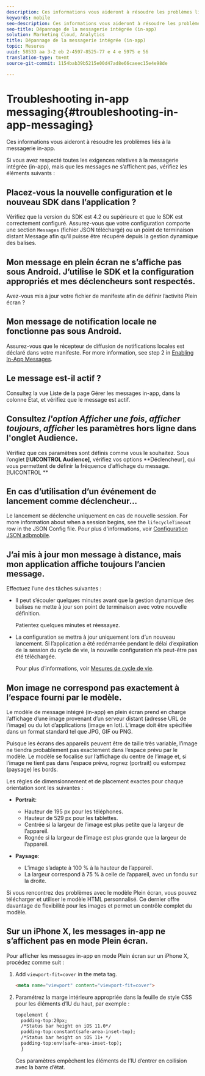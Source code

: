 ```yaml
---
description: Ces informations vous aideront à résoudre les problèmes liés à la messagerie in-app.
keywords: mobile
seo-description: Ces informations vous aideront à résoudre les problèmes liés à la messagerie in-app.
seo-title: Dépannage de la messagerie intégrée (in-app)
solution: Marketing Cloud, Analytics
title: Dépannage de la messagerie intégrée (in-app)
topic: Mesures
uuid: 58533 aa 3-2 eb 2-4597-8525-77 e 4 e 5975 e 56
translation-type: tm+mt
source-git-commit: 1154bab39b5215e00d47ad8e66caeec15e4e98de

---
```



# Troubleshooting in-app messaging{#troubleshooting-in-app-messaging}

Ces informations vous aideront à résoudre les problèmes liés à la messagerie in-app.

Si vous avez respecté toutes les exigences relatives à la messagerie intégrée (in-app), mais que les messages ne s’affichent pas, vérifiez les éléments suivants :

## Placez-vous la nouvelle configuration et le nouveau SDK dans l’application ?

Vérifiez que la version du SDK est 4.2 ou supérieure et que le SDK est correctement configuré. Assurez-vous que votre configuration comporte une section `Messages` (fichier JSON téléchargé) ou un point de terminaison distant Message afin qu’il puisse être récupéré depuis la gestion dynamique des balises.

## Mon message en plein écran ne s’affiche pas sous Android. J’utilise le SDK et la configuration appropriés et mes déclencheurs sont respectés.

Avez-vous mis à jour votre fichier de manifeste afin de définir l’activité Plein écran ?

## Mon message de notification locale ne fonctionne pas sous Android.

Assurez-vous que le récepteur de diffusion de notifications locales est déclaré dans votre manifeste. For more information, see step 2 in [Enabling In-App Messages](/help/android/messaging-main/messaging/messaging.md).

## Le message est-il actif ?

Consultez la vue Liste de la page Gérer les messages in-app, dans la colonne État, et vérifiez que le message est actif.

## Consultez *l'option Afficher une fois*, *afficher toujours*, *afficher* les paramètres hors ligne dans l'onglet Audience.

Vérifiez que ces paramètres sont définis comme vous le souhaitez. Sous l’onglet **[!UICONTROL Audience]**, vérifiez vos options **Déclencheur], qui vous permettent de définir la fréquence d’affichage du message.[!UICONTROL **

## En cas d’utilisation d’un événement de lancement comme déclencheur…

Le lancement se déclenche uniquement en cas de nouvelle session. For more information about when a session begins, see the `lifecycleTimeout` row in the JSON Config file. Pour plus d'informations, voir [Configuration JSON adbmobile](/help/ios/configuration/json-config/json-config.md).

## J’ai mis à jour mon message à distance, mais mon application affiche toujours l’ancien message.

Effectuez l’une des tâches suivantes :

* Il peut s’écouler quelques minutes avant que la gestion dynamique des balises ne mette à jour son point de terminaison avec votre nouvelle définition.

   Patientez quelques minutes et réessayez.

* La configuration se mettra à jour uniquement lors d’un nouveau lancement.
Si l’application a été redémarrée pendant le délai d’expiration de la session du cycle de vie, la nouvelle configuration n’a peut-être pas été téléchargée.

   Pour plus d’informations, voir [Mesures de cycle de vie](/help/ios/metrics.md).

## Mon image ne correspond pas exactement à l’espace fourni par le modèle.

Le modèle de message intégré (in-app) en plein écran prend en charge l’affichage d’une image provenant d’un serveur distant (adresse URL de l’image) ou du lot d’applications (image en lot). L’image doit être spécifiée dans un format standard tel que JPG, GIF ou PNG.

Puisque les écrans des appareils peuvent être de taille très variable, l’image ne tiendra probablement pas exactement dans l’espace prévu par le modèle. Le modèle se focalise sur l’affichage du centre de l’image et, si l’image ne tient pas dans l’espace prévu, rognez (portrait) ou estompez (paysage) les bords.

Les règles de dimensionnement et de placement exactes pour chaque orientation sont les suivantes :

* **Portrait**:
   * Hauteur de 195 px pour les téléphones.
   * Hauteur de 529 px pour les tablettes.
   * Centrée si la largeur de l’image est plus petite que la largeur de l’appareil.
   * Rognée si la largeur de l’image est plus grande que la largeur de l’appareil.

* **Paysage**:
   * L’image s’adapte à 100 % à la hauteur de l’appareil.
   * La largeur correspond à 75 % à celle de l’appareil, avec un fondu sur la droite.

Si vous rencontrez des problèmes avec le modèle Plein écran, vous pouvez télécharger et utiliser le modèle HTML personnalisé. Ce dernier offre davantage de flexibilité pour les images et permet un contrôle complet du modèle.

## Sur un iPhone X, les messages in-app ne s’affichent pas en mode Plein écran.

Pour afficher les messages in-app en mode Plein écran sur un iPhone X, procédez comme suit :

1. Add `viewport-fit=cover` in the meta tag.

   ```html
   <meta name="viewport" content="viewport-fit=cover">
   ```

1. Paramétrez la marge intérieure appropriée dans la feuille de style CSS pour les éléments d’IU du haut, par exemple :

   ```html
   topelement {
     padding-top:20px;
     /*Status bar height on iOS 11.0*/
     padding-top:constant(safe-area-inset-top);
     /*Status bar height on iOS 11+ */
     padding-top:env(safe-area-inset-top);
     } 
   ```

   Ces paramètres empêchent les éléments de l’IU d’entrer en collision avec la barre d’état.

